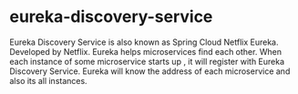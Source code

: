 # eureka-discovery-service
Eureka Discovery Service is also known as Spring Cloud Netflix Eureka. Developed by Netflix.  Eureka helps microservices find each other.  When each instance of some microservice starts up , it will register with Eureka Discovery Service. Eureka will know the address of each microservice and also its all instances.
